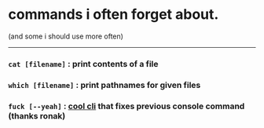 # commands i often forget about.

(and some i should use more often)

<hr />

### `cat [filename]` : print contents of a file

### `which [filename]` : print pathnames for given files

### `fuck [--yeah]` : [cool cli](https://github.com/nvbn/thefuck) that fixes previous console command (thanks ronak)
